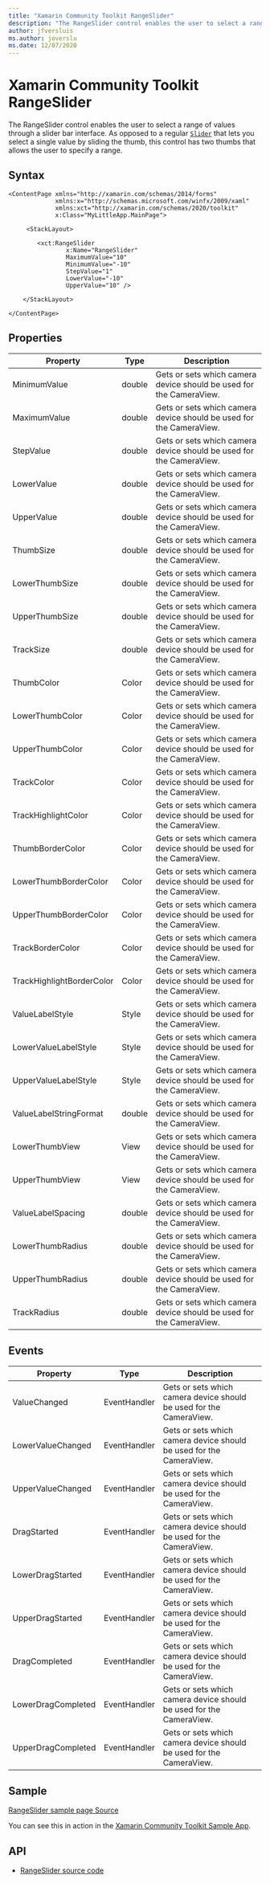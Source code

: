 ```yaml
---
title: "Xamarin Community Toolkit RangeSlider"
description: "The RangeSlider control enables the user to select a range of values through a slider."
author: jfversluis
ms.author: joverslu
ms.date: 12/07/2020
---
```


# Xamarin Community Toolkit RangeSlider

The RangeSlider control enables the user to select a range of values through a slider bar interface. As opposed to a regular [`Slider`](xref:Xamarin.Forms.Slider) that lets you select a single value by sliding the thumb, this control has two thumbs that allows the user to specify a range.

## Syntax

```xaml
<ContentPage xmlns="http://xamarin.com/schemas/2014/forms"
             xmlns:x="http://schemas.microsoft.com/winfx/2009/xaml"
             xmlns:xct="http://xamarin.com/schemas/2020/toolkit"
             x:Class="MyLittleApp.MainPage">

     <StackLayout>

        <xct:RangeSlider
                x:Name="RangeSlider"
                MaximumValue="10"
                MinimumValue="-10"
                StepValue="1"
                LowerValue="-10"
                UpperValue="10" />

    </StackLayout>

</ContentPage>
```

## Properties

|Property  |Type  |Description  |
|---------|---------|---------|
| MinimumValue | double | Gets or sets which camera device should be used for the CameraView. |
| MaximumValue | double | Gets or sets which camera device should be used for the CameraView. |
| StepValue | double | Gets or sets which camera device should be used for the CameraView. |
| LowerValue | double | Gets or sets which camera device should be used for the CameraView. |
| UpperValue | double | Gets or sets which camera device should be used for the CameraView. |
| ThumbSize | double | Gets or sets which camera device should be used for the CameraView. |
| LowerThumbSize | double | Gets or sets which camera device should be used for the CameraView. |
| UpperThumbSize | double | Gets or sets which camera device should be used for the CameraView. |
| TrackSize | double | Gets or sets which camera device should be used for the CameraView. |
| ThumbColor | Color | Gets or sets which camera device should be used for the CameraView. |
| LowerThumbColor | Color | Gets or sets which camera device should be used for the CameraView. |
| UpperThumbColor | Color | Gets or sets which camera device should be used for the CameraView. |
| TrackColor | Color | Gets or sets which camera device should be used for the CameraView. |
| TrackHighlightColor | Color | Gets or sets which camera device should be used for the CameraView. |
| ThumbBorderColor | Color | Gets or sets which camera device should be used for the CameraView. |
| LowerThumbBorderColor | Color | Gets or sets which camera device should be used for the CameraView. |
| UpperThumbBorderColor | Color | Gets or sets which camera device should be used for the CameraView. |
| TrackBorderColor | Color | Gets or sets which camera device should be used for the CameraView. |
| TrackHighlightBorderColor | Color | Gets or sets which camera device should be used for the CameraView. |
| ValueLabelStyle | Style | Gets or sets which camera device should be used for the CameraView. |
| LowerValueLabelStyle | Style | Gets or sets which camera device should be used for the CameraView. |
| UpperValueLabelStyle | Style | Gets or sets which camera device should be used for the CameraView. |
| ValueLabelStringFormat | double | Gets or sets which camera device should be used for the CameraView. |
| LowerThumbView | View | Gets or sets which camera device should be used for the CameraView. |
| UpperThumbView | View | Gets or sets which camera device should be used for the CameraView. |
| ValueLabelSpacing | double | Gets or sets which camera device should be used for the CameraView. |
| LowerThumbRadius | double | Gets or sets which camera device should be used for the CameraView. |
| UpperThumbRadius | double | Gets or sets which camera device should be used for the CameraView. |
| TrackRadius | double | Gets or sets which camera device should be used for the CameraView. |

## Events

|Property  |Type  |Description  |
|---------|---------|---------|
| ValueChanged | EventHandler | Gets or sets which camera device should be used for the CameraView. |
| LowerValueChanged | EventHandler | Gets or sets which camera device should be used for the CameraView. |
| UpperValueChanged | EventHandler | Gets or sets which camera device should be used for the CameraView. |
| DragStarted | EventHandler | Gets or sets which camera device should be used for the CameraView. |
| LowerDragStarted | EventHandler | Gets or sets which camera device should be used for the CameraView. |
| UpperDragStarted | EventHandler | Gets or sets which camera device should be used for the CameraView. |
| DragCompleted | EventHandler | Gets or sets which camera device should be used for the CameraView. |
| LowerDragCompleted | EventHandler | Gets or sets which camera device should be used for the CameraView. |
| UpperDragCompleted | EventHandler | Gets or sets which camera device should be used for the CameraView. |

## Sample

[RangeSlider sample page Source](https://github.com/xamarin/XamarinCommunityToolkit/blob/main/src/CommunityToolkit/Xamarin.CommunityToolkit.Sample/Pages/Views/RangeSliderPage.xaml)

You can see this in action in the [Xamarin Community Toolkit Sample App](https://github.com/xamarin/XamarinCommunityToolkit).

## API

* [RangeSlider source code](https://github.com/xamarin/XamarinCommunityToolkit/tree/main/src/CommunityToolkit/Xamarin.CommunityToolkit/Views/RangeSlider)
